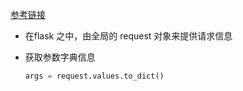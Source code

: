[参考链接](https://blog.csdn.net/u011146423/article/details/88191225?ops_request_misc=%257B%2522request%255Fid%2522%253A%2522165957924516781790783100%2522%252C%2522scm%2522%253A%252220140713.130102334..%2522%257D&request_id=165957924516781790783100&biz_id=0&utm_medium=distribute.pc_search_result.none-task-blog-2~all~sobaiduend~default-1-88191225-null-null.142^v39^pc_rank_34_2&utm_term=flask%20%E7%9A%84%20request&spm=1018.2226.3001.4187)

- 在flask 之中，由全局的 request 对象来提供请求信息

- 获取参数字典信息

  ```python
  args = request.values.to_dict()
  ```

  